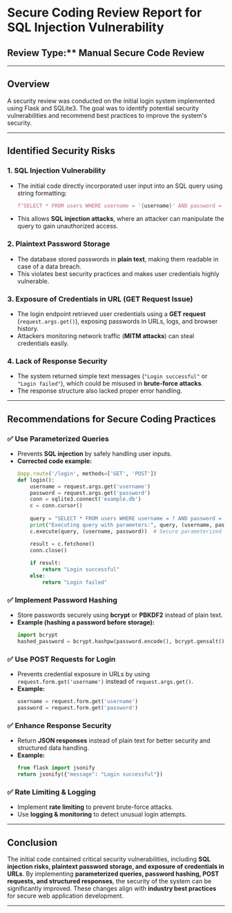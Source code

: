 # Secure Coding Review Report for SQL Injection Vulnerability

## Review Type:** Manual Secure Code Review  

---

## Overview  
A security review was conducted on the initial login system implemented using Flask and SQLite3. The goal was to identify potential security vulnerabilities and recommend best practices to improve the system's security.  

---

## Identified Security Risks  

### 1. SQL Injection Vulnerability  
- The initial code directly incorporated user input into an SQL query using string formatting:  
  ```python
  f"SELECT * FROM users WHERE username = '{username}' AND password = '{password}'"
  ```
- This allows **SQL injection attacks**, where an attacker can manipulate the query to gain unauthorized access.  

### 2. Plaintext Password Storage  
- The database stored passwords in **plain text**, making them readable in case of a data breach.  
- This violates best security practices and makes user credentials highly vulnerable.  

### 3. Exposure of Credentials in URL (GET Request Issue)  
- The login endpoint retrieved user credentials using a **GET request** (`request.args.get()`), exposing passwords in URLs, logs, and browser history.  
- Attackers monitoring network traffic (**MITM attacks**) can steal credentials easily.  

### 4. Lack of Response Security  
- The system returned simple text messages (`"Login successful"` or `"Login failed"`), which could be misused in **brute-force attacks**.  
- The response structure also lacked proper error handling.  

---

## Recommendations for Secure Coding Practices  

### ✅ Use Parameterized Queries  
- Prevents **SQL injection** by safely handling user inputs.  
- **Corrected code example:**  
  ```python
  @app.route('/login', methods=['GET', 'POST'])
  def login():
      username = request.args.get('username')
      password = request.args.get('password')
      conn = sqlite3.connect('example.db')
      c = conn.cursor()
      
      query = "SELECT * FROM users WHERE username = ? AND password = ?"
      print("Executing query with parameters:", query, (username, password))  
      c.execute(query, (username, password))  # Secure parameterized query
  
      result = c.fetchone()
      conn.close()
      
      if result:
          return "Login successful"
      else:
          return "Login failed"
  ```

### ✅ Implement Password Hashing  
- Store passwords securely using **bcrypt** or **PBKDF2** instead of plain text.  
- **Example (hashing a password before storage):**  
  ```python
  import bcrypt
  hashed_password = bcrypt.hashpw(password.encode(), bcrypt.gensalt())
  ```

### ✅ Use POST Requests for Login  
- Prevents credential exposure in URLs by using `request.form.get('username')` instead of `request.args.get()`.  
- **Example:**  
  ```python
  username = request.form.get('username')
  password = request.form.get('password')
  ```

### ✅ Enhance Response Security  
- Return **JSON responses** instead of plain text for better security and structured data handling.  
- **Example:**  
  ```python
  from flask import jsonify
  return jsonify({"message": "Login successful"})
  ```

### ✅ Rate Limiting & Logging  
- Implement **rate limiting** to prevent brute-force attacks.  
- Use **logging & monitoring** to detect unusual login attempts.  

---

## Conclusion  
The initial code contained critical security vulnerabilities, including **SQL injection risks, plaintext password storage, and exposure of credentials in URLs**. By implementing **parameterized queries, password hashing, POST requests, and structured responses**, the security of the system can be significantly improved. These changes align with **industry best practices** for secure web application development.  

---

  

